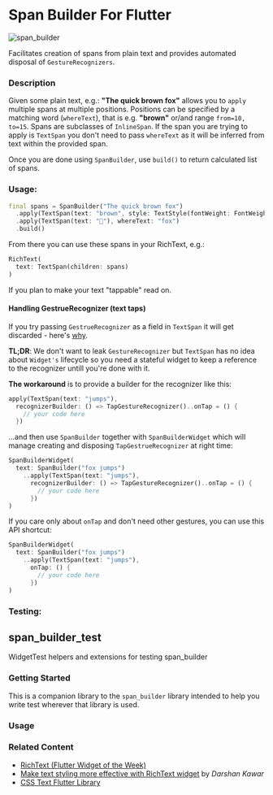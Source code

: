 # Span Builder For Flutter

![span_builder](https://user-images.githubusercontent.com/121164/75353447-b6ef2800-58ab-11ea-984c-3d346d20af71.png)

Facilitates creation of spans from plain text and provides automated disposal of `GestureRecognizers`.

### Description

Given some plain text, e.g.: __"The quick brown fox"__ allows you to `apply` multiple spans at multiple positions. Positions can be specified by a matching word (`whereText`), that is e.g. __"brown"__ or/and range `from=10, to=15`. Spans are subclasses of `InlineSpan`. If the span you are trying to apply is `TextSpan` you don't need to pass `whereText` as it will be inferred from text within the provided span.

Once you are done using `SpanBuilder`, use `build()` to return calculated list of spans.

### Usage:

```dart
final spans = SpanBuilder("The quick brown fox")
  .apply(TextSpan(text: "brown", style: TextStyle(fontWeight: FontWeight.bold)))
  .apply(TextSpan(text: "🦊"), whereText: "fox")
  .build()
```

From there you can use these spans in your RichText, e.g.:

```dart
RichText(
  text: TextSpan(children: spans)
)
```

If you plan to make your text "tappable" read on.

#### Handling GestrueRecognizer (text taps)

If you try passing `GestrueRecognizer` as a field in `TextSpan` it will get discarded - here's [why](https://github.com/flutter/flutter/issues/10623#issuecomment-345790443).

__TL;DR__: We don't want to leak `GestureRecognizer` but `TextSpan` has no idea about `Widget's` lifecycle so you need a stateful widget to keep a reference to the recognizer untill you're done with it.

__The workaround__ is to provide a builder for the recognizer like this:

```dart
apply(TextSpan(text: "jumps"),
  recognizerBuilder: () => TapGestureRecognizer()..onTap = () {
    // your code here
  })
```

...and then use `SpanBuilder` together with `SpanBuilderWidget` which will manage creating and disposing `TapGestrueRecognizer` at right time:

```dart
SpanBuilderWidget(
  text: SpanBuilder("fox jumps")
    ..apply(TextSpan(text: "jumps"),
      recognizerBuilder: () => TapGestureRecognizer()..onTap = () {
        // your code here
      })
)
```

If you care only about `onTap` and don't need other gestures, you can use this API shortcut:

```dart
SpanBuilderWidget(
  text: SpanBuilder("fox jumps")
    ..apply(TextSpan(text: "jumps"),
      onTap: () {
        // your code here
      })
)
```

### Testing:

## span_builder_test

WidgetTest helpers and extensions for testing span_builder

### Getting Started

This is a companion library to the `span_builder` library intended to help you write test wherever that library is used.

### Usage

### Related Content

- [RichText (Flutter Widget of the Week)](https://www.youtube.com/watch?v=rykDVh-QFfw)
- [Make text styling more effective with RichText widget](https://medium.com/flutter-community/make-text-styling-more-effective-with-richtext-widget-b0e0cb4771ef) by _Darshan Kawar_
- [CSS Text Flutter Library](https://pub.dev/packages/css_text)
